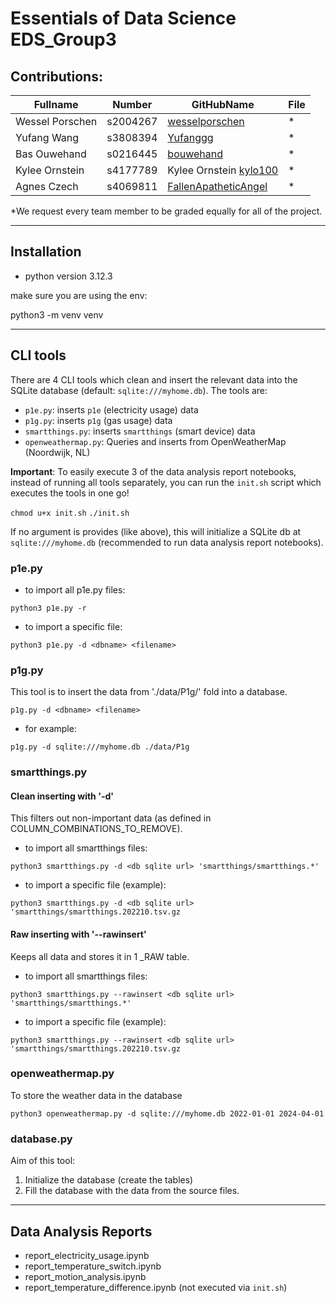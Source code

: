 # Essentials of Data Science EDS_Group3

## Contributions:

| Fullname        | Number   | GitHubName                                                      | File |
|-----------------|----------|-----------------------------------------------------------------|------|
| Wessel Porschen | s2004267 | [wesselporschen](https://github.com/wesselporschen)             | *    |
| Yufang Wang     | s3808394 | [Yufanggg](https://github.com/Yufanggg)                         | *    |
| Bas Ouwehand    | s0216445 | [bouwehand](https://github.com/bouwehand)                       | *    |
| Kylee Ornstein  | s4177789 | Kylee Ornstein [kylo100](https://github.com/kylo100)            | *    |
| Agnes Czech     | s4069811 | [FallenApatheticAngel](https://github.com/FallenApatheticAngel) | *    |

*We request every team member to be graded equally for all of the project.

---

## Installation

* python version 3.12.3 

make sure you are using the env:

python3 -m venv venv

---

## CLI tools
There are 4 CLI tools which clean and insert the relevant data into the SQLite database (default: `sqlite:///myhome.db`).
The tools are:

* `p1e.py`: inserts `p1e` (electricity usage) data
* `p1g.py`: inserts `p1g` (gas usage) data
* `smartthings.py`: inserts `smartthings` (smart device) data
* `openweathermap.py`: Queries and inserts from OpenWeatherMap (Noordwijk, NL)

**Important**: To easily execute 3 of the data analysis report notebooks, instead of running all tools separately, you can run the `init.sh` script which executes the tools in one go!

`chmod u+x init.sh`
`./init.sh`

If no argument is provides (like above), this will initialize a SQLite db at `sqlite:///myhome.db` (recommended to run data analysis report notebooks).

### p1e.py

* to import all p1e.py files:

`python3 p1e.py -r`

* to import a specific file: 

`python3 p1e.py -d <dbname> <filename>`

### p1g.py
This tool is to insert the data from './data/P1g/' fold into a database.

`p1g.py -d <dbname> <filename>`

* for example:

`p1g.py -d sqlite:///myhome.db ./data/P1g`

### smartthings.py

#### Clean inserting with '-d'
This filters out non-important data (as defined in COLUMN_COMBINATIONS_TO_REMOVE).

* to import all smartthings files:

`python3 smartthings.py -d <db sqlite url> 'smartthings/smartthings.*'`

* to import a specific file (example):

`python3 smartthings.py -d <db sqlite url> 'smartthings/smartthings.202210.tsv.gz`

#### Raw inserting with '--rawinsert'
Keeps all data and stores it in 1 _RAW table.

* to import all smartthings files:

`python3 smartthings.py --rawinsert <db sqlite url> 'smartthings/smartthings.*'`

* to import a specific file (example):

`python3 smartthings.py --rawinsert <db sqlite url> 'smartthings/smartthings.202210.tsv.gz`

### openweathermap.py

To store the weather data in the database

`python3 openweathermap.py -d sqlite:///myhome.db 2022-01-01 2024-04-01`

### database.py
Aim of this tool:
1. Initialize the database (create the tables) 
2. Fill the database with the data from the source files.

---

## Data Analysis Reports
* report_electricity_usage.ipynb
* report_temperature_switch.ipynb
* report_motion_analysis.ipynb
* report_temperature_difference.ipynb (not executed via `init.sh`)
